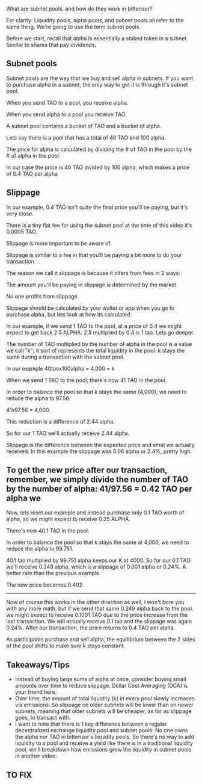 
What are subnet pools, and how do they work in bittensor?

For clarity: Liquidity pools, alpha pools, and subnet pools all refer to the same thing.  We're going to use the term subnet pools.

Before we start, recall that alpha is essentially a staked token in a subnet.  Similar to shares that pay dividends.

Subnet pools
------------------------
Subnet pools are the way that we buy and sell alpha in subnets.  If you want to purchase alpha in a subnet, the only way to get it is through it's subnet pool.

When you send TAO to a pool, you receive alpha.

When you send alpha to a pool you receive TAO.

A subnet pool contains a bucket of TAO and a bucket of alpha.

Lets say there is a pool that has a total of 40 TAO and 100 alpha.

The price for alpha is calculated by dividing the # of TAO in the pool by the # of alpha in the pool.

In our case the price is 40 TAO divided by 100 alpha, which makes a price of 0.4 TAO per alpha


Slippage
------------------------
In our example, 0.4 TAO isn't quite the final price you'll be paying, but it's very close.

There is a tiny flat fee for using the subnet pool at the time of this video it's 0.0005 TAO.

Slippage is more important to be aware of.

Slippage is similar to a fee in that you'll be paying a bit more to do your transaction.

The reason we call it slippage is because it difers from fees in 2 ways:

The amount you'll be paying in slippage is determined by the market

No one profits from slippage.

Slippage should be calculated by your wallet or app when you go to purchase alpha, but lets look at how its calculated.

In our example, if we send 1 TAO to the pool, at a price of 0.4 we might expect to get back 2.5 ALPHA.  2.5 multiplied by 0.4 is 1 tao.  Lets go deeper.

The number of TAO multiplied by the number of alpha in the pool is a value we call "k"; it sort of represents the total liquidity in the pool.  k stays the same during a transaction with the subnet pool.

In our example 40taox100alpha = 4,000 = k

When we send 1 TAO to the pool, there's now 41 TAO in the pool.

In order to balance the pool so that k stays the same (4,000), we need to reduce the alpha to 97.56.

41x97.56  = 4,000.

This reduction is a difference of 2.44 alpha.

So for our 1 TAO we'll actually receive 2.44 alpha.

Slippage is the difference between the expected price and what we actually received.
In this example the slippage was 0.06 alpha or 2.4%, pretty high.

To get the new price after our transaction, remember, we simply divide the number of TAO by the number of alpha: 41/97.56 = 0.42 TAO per alpha
we
-----------------
Now, lets reset our example and instead purchase only 0.1 TAO worth of alpha, so we might expect to receive 0.25 ALPHA.

There's now 40.1 TAO in the pool.

In order to balance the pool so that k stays the same at 4,000, we need to reduce the alpha to 99.751.

40.1 tao multiplied by 99.751 alpha keeps our K at 4000.
So for our 0.1 TAO we'll receive 0.249 alpha, which is a slippage of 0.001 alpha or 0.24%.  A better rate than the previous example.

The new price becomes 0.402.

-----------------
Now of course this works in the other direction as well, I won't bore you with any more math, but if we send that same 0.249 alpha back to the pool, we might expect to receive 0.1001 TAO due to the price increase from the last transaction.  We will actually receive 0.1 tao and the slippage was again 0.24%.  After our transaction, the price returns to 0.4 TAO per alpha.

As participants purchase and sell alpha, the equilibrium between the 2 sides of the pool shifts to make sure k stays constant.

Takeaways/Tips
------------------------
* Instead of buying large sums of alpha at once, consider buying small amounts over time to reduce slippage.  Dollar Cost Averaging (DCA) is your friend here.
* Over time, the amount of total liquidity (k) in every pool slowly increases via emissions.  So slippage on older subnets will be lower than on newer subnets, meaning that older subnets will be cheaper, as far as slippage goes, to transact with.
* I want to note that there is 1 key difference between a regular decentralized exchange liquidity pool and subnet pools:  No one owns the alpha nor TAO in bittensor's liquidity pools.  So there's no way to add liquidity to a pool and receive a yield like there is in a traditional liquidity pool, we'll breakdown how emissions grow the liquidity in subnet pools in another video.



TO FIX
-----------
